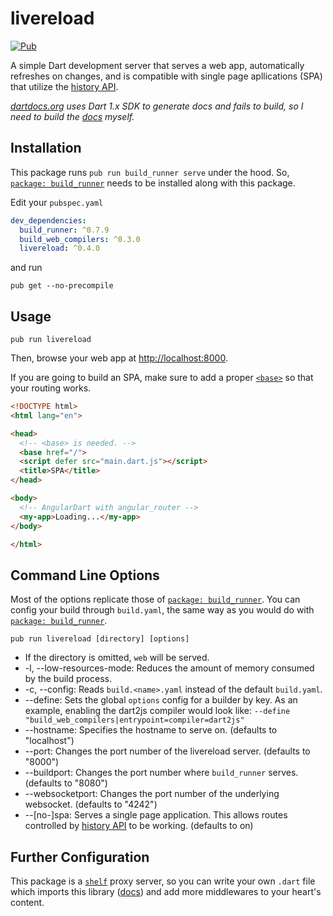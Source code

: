 # livereload

[![Pub](https://img.shields.io/pub/v/livereload.svg)](https://pub.dartlang.org/packages/livereload)

A simple Dart development server that serves a web app, automatically refreshes on changes, and is compatible with single page apllications (SPA) that utilize the [history API][].

_[dartdocs.org][] uses Dart 1.x SDK to generate docs and fails to build, so I need to build the [docs][] myself._

## Installation

This package runs `pub run build_runner serve` under the hood. So, [`package: build_runner`][] needs to be installed along with this package.

Edit your `pubspec.yaml`

```yaml
dev_dependencies:
  build_runner: ^0.7.9
  build_web_compilers: ^0.3.0
  livereload: ^0.4.0
```

and run

```
pub get --no-precompile
```

## Usage

```
pub run livereload
```

Then, browse your web app at [http://localhost:8000](http://localhost:8000).

If you are going to build an SPA, make sure to add a proper [`<base>`][] so that your routing works.

```html
<!DOCTYPE html>
<html lang="en">

<head>
  <!-- <base> is needed. -->
  <base href="/">
  <script defer src="main.dart.js"></script>
  <title>SPA</title>
</head>

<body>
  <!-- AngularDart with angular_router -->
  <my-app>Loading...</my-app>
</body>

</html>
```

## Command Line Options

Most of the options replicate those of [`package: build_runner`][]. You can config your build through `build.yaml`, the same way as you would do with [`package: build_runner`][].

```
pub run livereload [directory] [options]
```

* If the directory is omitted, `web` will be served.
* -l, --low-resources-mode: Reduces the amount of memory consumed by the build process.
* -c, --config: Reads `build.<name>.yaml` instead of the default `build.yaml`.
* --define: Sets the global `options` config for a builder by key. As an example, enabling the dart2js compiler would look like: `--define "build_web_compilers|entrypoint=compiler=dart2js"`
* --hostname: Specifies the hostname to serve on. (defaults to "localhost")
* --port: Changes the port number of the livereload server. (defaults to "8000")
* --buildport: Changes the port number where `build_runner` serves. (defaults to "8080")
* --websocketport: Changes the port number of the underlying websocket. (defaults to "4242")
* --\[no-]spa: Serves a single page application. This allows routes controlled by [history API][] to be working. (defaults to on)

## Further Configuration

This package is a [`shelf`][] proxy server, so you can write your own `.dart` file which imports this library ([docs][]) and add more middlewares to your heart's content.

[`package: build_runner`]: https://pub.dartlang.org/packages/build_runner
[history api]: https://developer.mozilla.org/en-US/docs/Web/API/History_API
[dartdocs.org]: https://www.dartdocs.org/
[docs]: https://furrary.github.io/livereload/
[`<base>`]: https://developer.mozilla.org/en-US/docs/Web/HTML/Element/base
[`shelf`]: https://pub.dartlang.org/packages/shelf
